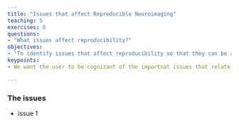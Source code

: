 ```yaml
---
title: "Issues that affect Reproducible Neuroimaging"
teaching: 5
exercises: 0
questions:
- "What issues affect reproducibility?"
objectives:
- "To identify issues that affect reproducibility so that they can be addressed in the future"
keypoints:
- We want the user to be cognizant of the importnat issues that relate to reproducibility.

---
```


### The issues
* issue 1

